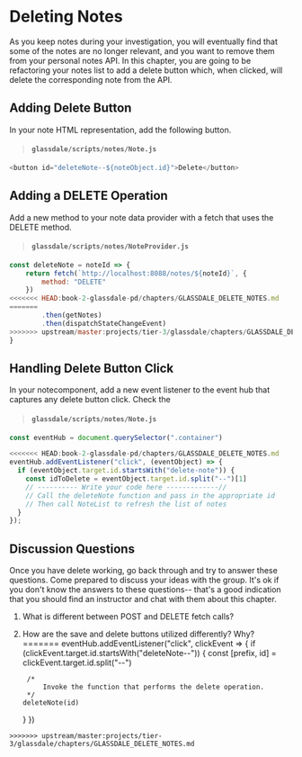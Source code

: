 # Deleting Notes

As you keep notes during your investigation, you will eventually find that some of the notes are no longer relevant, and you want to remove them from your personal notes API. In this chapter, you are going to be refactoring your notes list to add a delete button which, when clicked, will delete the corresponding note from the API.

## Adding Delete Button

In your note HTML representation, add the following button.

> #### `glassdale/scripts/notes/Note.js`

```js
<button id="deleteNote--${noteObject.id}">Delete</button>
```


## Adding a DELETE Operation

Add a new method to your note data provider with a fetch that uses the DELETE method.

> #### `glassdale/scripts/notes/NoteProvider.js`

```js
const deleteNote = noteId => {
    return fetch(`http://localhost:8088/notes/${noteId}`, {
        method: "DELETE"
    })
<<<<<<< HEAD:book-2-glassdale-pd/chapters/GLASSDALE_DELETE_NOTES.md
=======
        .then(getNotes)
        .then(dispatchStateChangeEvent)
>>>>>>> upstream/master:projects/tier-3/glassdale/chapters/GLASSDALE_DELETE_NOTES.md
}
```

## Handling Delete Button Click

In your notecomponent, add a new event listener to the event hub that captures any delete button click. Check the 

> #### `glassdale/scripts/notes/Note.js`

```js
const eventHub = document.querySelector(".container")

<<<<<<< HEAD:book-2-glassdale-pd/chapters/GLASSDALE_DELETE_NOTES.md
eventHub.addEventListener("click", (eventObject) => {
  if (eventObject.target.id.startsWith("delete-note")) {
    const idToDelete = eventObject.target.id.split("--")[1]
    // ---------- Write your code here -------------//
    // Call the deleteNote function and pass in the appropriate id
    // Then call NoteList to refresh the list of notes
  }
});

```

## Discussion Questions

Once you have delete working, go back through and try to answer these questions. Come prepared to discuss your ideas with the group. It's ok if you don't know the answers to these questions-- that's a good indication that you should find an instructor and chat with them about this chapter. 
1. What is different between POST and DELETE fetch calls?
2. How are the save and delete buttons utilized differently? Why?
=======
eventHub.addEventListener("click", clickEvent => {
    if (clickEvent.target.id.startsWith("deleteNote--")) {
        const [prefix, id] = clickEvent.target.id.split("--")

        /*
            Invoke the function that performs the delete operation.
        */
       deleteNote(id)
    }
})
```
>>>>>>> upstream/master:projects/tier-3/glassdale/chapters/GLASSDALE_DELETE_NOTES.md
